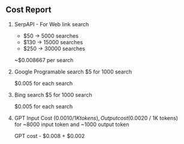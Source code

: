 ## Cost Report

1. SerpAPI - For Web link search
    - $50 -> 5000 searches
    - $130 -> 15000 searches
    - $250 -> 30000 searches

    ~$0.008667 per search

2. Google Programable search
    $5 for 1000 search

    $0.005 for each search

3. Bing search
    $5 for 1000 search

    $0.005 for each search

4. GPT  Input Cost ($0.0010 / 1K tokens), Output cost ($0.0020 / 1K tokens)\
    for ~8000 input token and ~1000 output token

    GPT cost - $0.008 + $0.002


